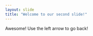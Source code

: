```yaml
---
layout: slide
title: "Welcome to our second slide!"
---
```

Awesome! 
Use the left arrow to go back!
